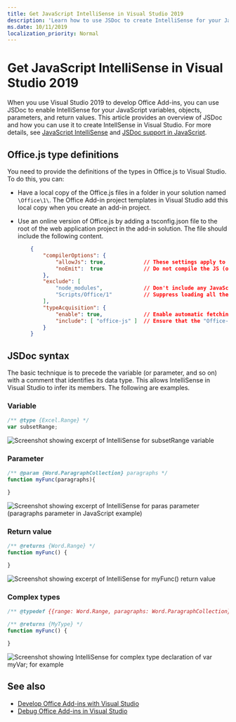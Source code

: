 ```yaml
---
title: Get JavaScript IntelliSense in Visual Studio 2019
description: 'Learn how to use JSDoc to create IntelliSense for your JavaScript variables, objects, parameters, and return values.'
ms.date: 10/11/2019
localization_priority: Normal
---
```



# Get JavaScript IntelliSense in Visual Studio 2019

When you use Visual Studio 2019 to develop Office Add-ins, you can use JSDoc to enable IntelliSense for your JavaScript variables, objects, parameters, and return values. This article provides an overview of JSDoc and how you can use it to create IntellSense in Visual Studio. For more details, see [JavaScript IntelliSense](/visualstudio/ide/javascript-intellisense) and [JSDoc support in JavaScript](https://github.com/Microsoft/TypeScript/wiki/JsDoc-support-in-JavaScript). 

## Office.js type definitions

You need to provide the definitions of the types in Office.js to Visual Studio. To do this, you can:

- Have a local copy of the Office.js files in a folder in your solution named `\Office\1\`. The Office Add-in project templates in Visual Studio add this local copy when you create an add-in project. 
- Use an online version of Office.js by adding a tsconfig.json file to the root of the web application project in the add-in solution. The file should include the following content.

    ```json
        {
            "compilerOptions": {
                "allowJs": true,            // These settings apply to JavaScript files also.
                "noEmit":  true             // Do not compile the JS (or TS) files in this project.
            },
            "exclude": [
                "node_modules",             // Don't include any JavaScript found under "node_modules".
                "Scripts/Office/1"          // Suppress loading all the JavaScript files from the Office NuGet package.
            ],
            "typeAcquisition": {
                "enable": true,             // Enable automatic fetching of type definitions for detected JavaScript libraries.
                "include": [ "office-js" ]  // Ensure that the "Office-js" type definition is fetched.
            }
        }
    ```

## JSDoc syntax

The basic technique is to precede the variable (or parameter, and so on) with a comment that identifies its data type. This allows IntelliSense in Visual Studio to infer its members. The following are examples.

### Variable

```js
/** @type {Excel.Range} */
var subsetRange;
```

![Screenshot showing excerpt of IntelliSense for `subsetRange` variable](../images/intellisense-vs17-var.png)

### Parameter

```js
/** @param {Word.ParagraphCollection} paragraphs */
function myFunc(paragraphs){

}
```

![Screenshot showing excerpt of IntelliSense for `paras` parameter (`paragraphs` parameter in JavaScript example)](../images/intellisense-vs17-param.png)

### Return value

```js
/** @returns {Word.Range} */
function myFunc() {

}
```

![Screenshot showing excerpt of IntelliSense for `myFunc()` return value](../images/intellisense-vs17-return.png)

### Complex types

```js
/** @typedef {{range: Word.Range, paragraphs: Word.ParagraphCollection}} MyType

/** @returns {MyType} */
function myFunc() {

}
```

![Screenshot showing IntelliSense for complex type declaration of `var myVar;` for example](../images/intellisense-vs17-complex-type.png)

## See also

- [Develop Office Add-ins with Visual Studio](develop-add-ins-visual-studio.md)
- [Debug Office Add-ins in Visual Studio](debug-office-add-ins-in-visual-studio.md)
